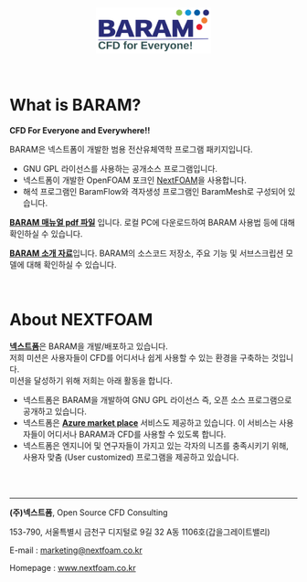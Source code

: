 <img src="https://github.com/nextfoam/baram-pages/raw/main/screenshots/baram-1.png" width="40%" style="display: block; margin: auto"><br><br>


# What is BARAM?

**CFD For Everyone and Everywhere!!**

BARAM은 넥스트폼이 개발한 범용 전산유체역학 프로그램 패키지입니다.

+ GNU GPL 라이선스를 사용하는 공개소스 프로그램입니다.
+ 넥스트폼이 개발한 OpenFOAM 포크인 [NextFOAM](https://github.com/nextfoam/nextfoam-cfd)을 사용합니다.
+ 해석 프로그램인 BaramFlow와 격자생성 프로그램인 BaramMesh로 구성되어 있습니다.

[**BARAM 매뉴얼 pdf 파일**](https://drive.google.com/file/d/1YJKbcmS7A2T9hF2jIbDAYPk0KXUMSdXH/view?usp=sharing) 입니다. 로컬 PC에 다운로드하여 BARAM 사용법 등에 대해 확인하실 수 있습니다.

[**BARAM 소개 자료**](https://drive.google.com/file/d/1_cM_-SAKKk7F7wuJLorDl35EcAQYdAeC/view?usp=sharing)입니다. BARAM의 소스코드 저장소, 주요 기능 및 서브스크립션 모델에 대해 확인하실 수 있습니다.

<br>

# About NEXTFOAM


[**넥스트폼**](https://drive.google.com/file/d/1pSw6WEwO_yACjHNYVsBsAt5yVEr7JxvF/view?usp=sharing)은 BARAM을 개발/배포하고 있습니다.<br>
저희 미션은 사용자들이 CFD를 어디서나 쉽게 사용할 수 있는 환경을 구축하는 것입니다.<br>
미션을 달성하기 위해 저희는 아래 활동을 합니다.

+ 넥스트폼은 BARAM을 개발하여 GNU GPL 라이선스 즉, 오픈 소스 프로그램으로 공개하고 있습니다.
+ 넥스트폼은 [**Azure market place**](https://azuremarketplace.microsoft.com/en-us/marketplace/apps?search=baram&page=1) 서비스도 제공하고 있습니다. 이 서비스는 사용자들이 어디서나 BARAM과 CFD를 사용할 수 있도록 합니다.
+ 넥스트폼은 엔지니어 및 연구자들이 가지고 있는 각자의 니즈를 충족시키기 위해, 사용자 맞춤 (User customized) 프로그램을 제공하고 있습니다.

<!---

2024.10

- BaramFlow에서 사용되는 용어들은 언어가 한글로 설정되었을 때의 단어를 기준으로 괄호 안에 영어일 때의 단어를 같이 표기하였다.
- 외부링크는 파란색으로, 참고문헌은 이탤릭체로 표기하였다.

--->

<br><br>

---
__(주)넥스트폼__, Open Source CFD Consulting

153-790, 서울특별시 금천구 디지털로 9길 32 A동 1106호(갑을그레이트밸리)

E-mail : marketing@nextfoam.co.kr

Homepage : www.nextfoam.co.kr


